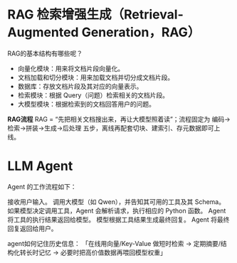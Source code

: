 # RAG 检索增强生成（Retrieval-Augmented Generation，RAG）
RAG的基本结构有哪些呢？
- 向量化模块：用来将文档片段向量化。
- 文档加载和切分模块：用来加载文档并切分成文档片段。
- 数据库：存放文档片段及其对应的向量表示。
- 检索模块：根据 Query（问题）检索相关的文档片段。
- 大模型模块：根据检索到的文档回答用户的问题。

**RAG流程**
RAG = “先把相关文档搜出来，再让大模型照着读”；流程固定为 编码→检索→拼装→生成→后处理 五步，离线再配套切块、建索引、存元数据即可上线。

# LLM Agent
Agent 的工作流程如下：

接收用户输入。
调用大模型（如 Qwen），并告知其可用的工具及其 Schema。
如果模型决定调用工具，Agent 会解析请求，执行相应的 Python 函数。
Agent 将工具的执行结果返回给模型。
模型根据工具结果生成最终回复。
Agent 将最终回复返回给用户。

agent如何记住历史信息：
「在线用向量/Key-Value 做短时检索 → 定期摘要/结构化转长时记忆 → 必要时把高价值数据再喂回模型权重」
